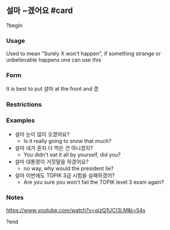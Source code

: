 ## 설마 ~겠어요 #card
?begin
### Usage
Used to mean "Surely X won't happen", if something strange or unbelievable happens one can use this
### Form
It is best to put 설마 at the front and 겠
### Restrictions
### Examples
* 설마 눈이 많이 오겠어요?
	* Is it really going to snow that much?
* 설마 네가 혼자 다 먹은 건 아니겠지?
	* You didn't eat it all by yourself, did you?
* 설마 대통령이 거짓말을 하겠어요?
	* no way, why would the president lie?
* 설마 이번에도 TOPIK 3급 시험을 실패하겠어?
	* Are you sure you won't fail the TOPIK level 3 exam again?
### Notes
https://www.youtube.com/watch?v=qizQ1UCl3LM&t=54s
<!--SR:!2025-10-27,1,190-->
?end
